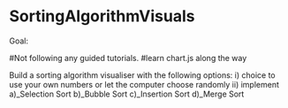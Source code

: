 # SortingAlgorithmVisuals

Goal: 

  #Not following any guided tutorials. 
  #learn chart.js along the way
  

  Build a sorting algorithm visualiser with the following options:
    i) choice to use your own numbers or let the computer choose randomly
    ii) implement 
          a)_Selection Sort
          b)_Bubble Sort
          c)_Insertion Sort
          d)_Merge Sort
